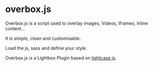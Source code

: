 overbox.js
======


Overbox.js is a script used to overlay images, Videos, Iframes, Inline content... 

It is simple, clean and customisable.
 
Load the js, sass and define your style. 

Overbox.js is a Lightbox Plugin based on [lightcase js](https://github.com/cbopp-art/lightcase/).